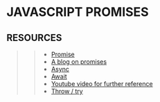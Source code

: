 # JAVASCRIPT PROMISES

## RESOURCES
>> * [Promise](https://developer.mozilla.org/en-US/docs/Web/JavaScript/Reference/Global_Objects/Promise)
>> * [A blog on promises](https://web.dev/promises/)
>> * [Async](https://developer.mozilla.org/en-US/docs/Web/JavaScript/Reference/Statements/async_function)
>> * [Await](https://developer.mozilla.org/en-US/docs/Web/JavaScript/Reference/Operators/await)
>> * [ Youtube video for further reference](https://www.youtube.com/watch?v=DHvZLI7Db8E)
>> * [Throw / try](https://developer.mozilla.org/en-US/docs/Web/JavaScript/Reference/Statements/throw)
